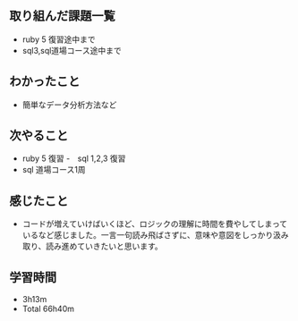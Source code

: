 ## 取り組んだ課題一覧
- ruby 5 復習途中まで
- sql3,sql道場コース途中まで
## わかったこと
- 簡単なデータ分析方法など
## 次やること
- ruby 5 復習
-　sql 1,2,3 復習
- sql 道場コース1周
## 感じたこと
- コードが増えていけばいくほど、ロジックの理解に時間を費やしてしまっているなど感じました。一言一句読み飛ばさずに、意味や意図をしっかり汲み取り、読み進めていきたいと思います。
## 学習時間
- 3h13m
- Total 66h40m
